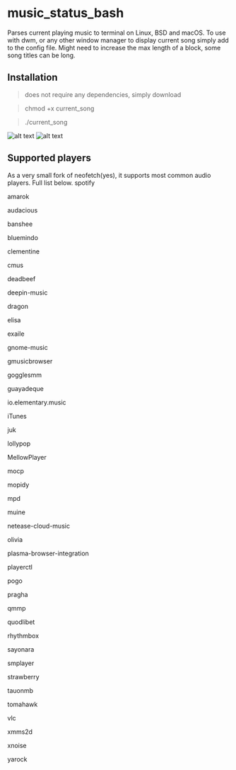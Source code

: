 # music_status_bash
Parses current playing music to terminal on Linux, BSD and macOS. To use with dwm, or any other window manager to display current song simply add to the config file. Might need to increase the max length of a block, some song titles can be long.
## Installation
> does not require any dependencies, simply download

> chmod +x current_song

> ./current_song

![alt text](https://raw.githubusercontent.com/HonusDaniel/personalsite/gh-pages/images/song2.png)
![alt text](https://raw.githubusercontent.com/HonusDaniel/personalsite/gh-pages/images/song.png)


## Supported players
As a very small fork of neofetch(yes), it supports most common audio players. Full list below.
spotify

amarok

audacious

banshee

bluemindo

clementine

cmus

deadbeef

deepin-music

dragon

elisa

exaile

gnome-music

gmusicbrowser

gogglesmm

guayadeque

io.elementary.music

iTunes

juk

lollypop

MellowPlayer

mocp

mopidy

mpd

muine

netease-cloud-music

olivia

plasma-browser-integration

playerctl

pogo

pragha

qmmp

quodlibet

rhythmbox

sayonara

smplayer

strawberry

tauonmb

tomahawk

vlc

xmms2d

xnoise

yarock



